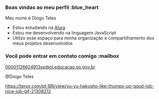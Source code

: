 ### Boas vindas ao meu perfil :blue_heart

Meu nome é Diogo Teles 

- Estou estudando na [Alura](https://www.alura.com.br)
- Estou me desenvolvendo na linguagem JavaScript
- Utilizo esse espaço para minha organização e compartilhamento dos meus projetos desenvolvidos

### Você pode entrar em contato comigo :mailbox

00001126624913sp@ol.educacao.sp.gov.br

@Diogo Teles

https://tenor.com/pt-BR/view/yu-yu-hakusho-like-thumps-up-good-job-nice-job-gif-21308212

